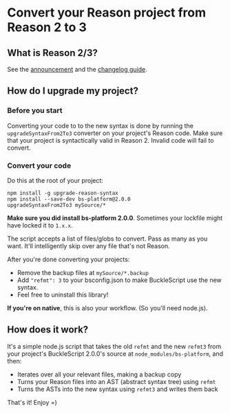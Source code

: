 # Convert your Reason project from Reason 2 to 3

## What is Reason 2/3?

See the [announcement](https://reasonml.github.io/community/blog/#reason-3)
and the [changelog guide](https://github.com/facebook/reason/blob/master/HISTORY.md#300).

## How do I upgrade my project?

### Before you start

Converting your code to to the new syntax is done by running the
`upgradeSyntaxFrom2To3` converter on your project's Reason code.
Make sure that your project is syntactically valid in Reason 2.
Invalid code will fail to convert.

### Convert your code

Do this at the root of your project:

```
npm install -g upgrade-reason-syntax
npm install --save-dev bs-platform@2.0.0
upgradeSyntaxFrom2To3 mySource/*
```

**Make sure you did install bs-platform 2.0.0**. Sometimes your lockfile might have locked it to `1.x.x`.

The script accepts a list of files/globs to convert. Pass as many as you want. It'll intelligently skip over any file that's not Reason.

After you're done converting your projects:

- Remove the backup files at `mySource/*.backup`
- Add `"refmt": 3` to your bsconfig.json to make BuckleScript use the new syntax.
- Feel free to uninstall this library!

**If you're on native**, this is also your workflow. (So you'll need node.js).

## How does it work?

It's a simple node.js script that takes the old `refmt` and the new `refmt3` from your project's BuckleScript 2.0.0's source at `node_modules/bs-platform`, and then:

- Iterates over all your relevant files, making a backup copy
- Turns your Reason files into an AST (abstract syntax tree) using `refmt`
- Turns the ASTs into the new syntax using `refmt3` and writes them back

That's it! Enjoy =)
